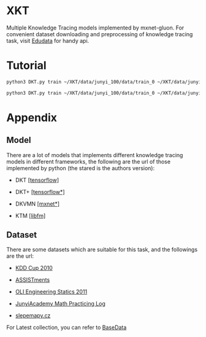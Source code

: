 # XKT
Multiple Knowledge Tracing models implemented by mxnet-gluon. 
For convenient dataset downloading and preprocessing of knowledge tracing task, 
visit [Edudata](https://github.com/bigdata-ustc/EduData) for handy api.

# Tutorial
```bash
python3 DKT.py train ~/XKT/data/junyi_100/data/train_0 ~/XKT/data/junyi_100/data/valid_0 --root ~/XKT --workspace DKT  --hyper_params "nettype=DKT;ku_num=int(835);hidden_num=int(900);dropout=float(0.5)" --dataset junyi_100 --ctx "gpu(0)" --batch_size "int(16)"
```

```bash
python3 DKT.py train ~/XKT/data/junyi_100/data/train_0 ~/XKT/data/junyi_100/data/valid_0 --root ~/XKT --workspace EmbedDKT  --hyper_params "nettype=EmbedDKT;ku_num=int(835);hidden_num=int(900);dropout=float(0.5);latent_dim=int(600)" --dataset junyi_100 --ctx "gpu(0)" --batch_size "int(16)"
```


# Appendix

## Model
There are a lot of models that implements different knowledge tracing models in different frameworks, 
the following are the url of those implemented by python (the stared is the authors version):

* DKT [[tensorflow]](https://github.com/mhagiwara/deep-knowledge-tracing)

* DKT+ [[tensorflow*]](https://github.com/ckyeungac/deep-knowledge-tracing-plus)

* DKVMN [[mxnet*]](https://github.com/jennyzhang0215/DKVMN)

* KTM [[libfm]](https://github.com/jilljenn/ktm)

## Dataset
There are some datasets which are suitable for this task, and the followings are the url:

* [KDD Cup 2010](https://pslcdatashop.web.cmu.edu/KDDCup/downloads.jsp)

* [ASSISTments](https://sites.google.com/site/assistmentsdata/)

* [OLI Engineering Statics 2011](https://pslcdatashop.web.cmu.edu/DatasetInfo?datasetId=507)

* [JunyiAcademy Math Practicing Log](https://pslcdatashop.web.cmu.edu/DatasetInfo?datasetId=1198)

* [slepemapy.cz](https://www.fi.muni.cz/adaptivelearning/?a=data)

For Latest collection, you can refer to [BaseData](http://base.ustc.edu.cn/data/) 